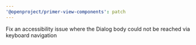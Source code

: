 ```yaml
---
'@openproject/primer-view-components': patch
---
```


Fix an accessibility issue where the Dialog body could not be reached via keyboard navigation
